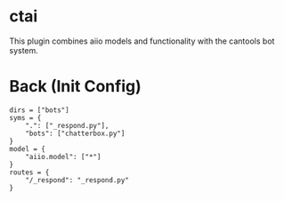 # ctai
This plugin combines aiio models and functionality with the cantools bot system.

# Back (Init Config)

    dirs = ["bots"]
    syms = {
    	".": ["_respond.py"],
    	"bots": ["chatterbox.py"]
    }
    model = {
    	"aiio.model": ["*"]
    }
    routes = {
    	"/_respond": "_respond.py"
    }
    